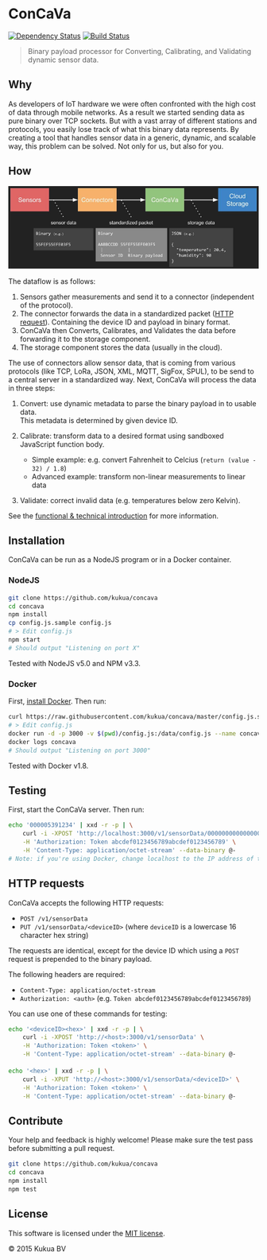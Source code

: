 # ConCaVa

[![Dependency Status](https://david-dm.org/kukua/concava.svg)](https://david-dm.org/kukua)
[![Build Status](https://travis-ci.org/kukua/concava.svg?branch=master)](https://travis-ci.org/kukua/concava)

> Binary payload processor for Converting, Calibrating, and Validating dynamic sensor data.

## Why

As developers of IoT hardware we were often confronted with the high cost of data through mobile networks. As a result we started sending data as pure binary over TCP sockets. But with a vast array of different stations and protocols, you easily lose track of what this binary data represents. By creating a tool that handles sensor data in a generic, dynamic, and scalable way, this problem can be solved. Not only for us, but also for you.

## How

![Dataflow](https://raw.githubusercontent.com/kukua/concava/master/doc/dataflow.jpg)

The dataflow is as follows:

1. Sensors gather measurements and send it to a connector (independent of the protocol).
2. The connector forwards the data in a standardized packet ([HTTP request](#user-content-http-requests)). Containing the device ID and payload in binary format.
3. ConCaVa then Converts, Calibrates, and Validates the data before forwarding it to the storage component.
4. The storage component stores the data (usually in the cloud).

The use of connectors allow sensor data, that is coming from various protocols (like TCP, LoRa, JSON, XML, MQTT, SigFox, SPUL), to be send to a central server in a standardized way. Next, ConCaVa will process the data in three steps:

1. Convert: use dynamic metadata to parse the binary payload in to usable data.  
	This metadata is determined by given device ID.
2. Calibrate: transform data to a desired format using sandboxed JavaScript function body.

	- Simple example: e.g. convert Fahrenheit to Celcius (`return (value - 32) / 1.8`)
	- Advanced example: transform non-linear measurements to linear data

3. Validate: correct invalid data (e.g. temperatures below zero Kelvin).

See the [functional & technical introduction](https://rawgit.com/kukua/concava-intro/master/index.html) for more information.

## Installation

ConCaVa can be run as a NodeJS program or in a Docker container.

### NodeJS

```bash
git clone https://github.com/kukua/concava
cd concava
npm install
cp config.js.sample config.js
# > Edit config.js
npm start
# Should output "Listening on port X"
```

Tested with NodeJS v5.0 and NPM v3.3.

### Docker

First, [install Docker](http://docs.docker.com/engine/installation/). Then run:

```bash
curl https://raw.githubusercontent.com/kukua/concava/master/config.js.sample > config.js
# > Edit config.js
docker run -d -p 3000 -v $(pwd)/config.js:/data/config.js --name concava kukuadev/concava
docker logs concava
# Should output "Listening on port 3000"
```

Tested with Docker v1.8.

## Testing

First, start the ConCaVa server. Then run:

```bash
echo '000005391234' | xxd -r -p | \
	curl -i -XPOST 'http://localhost:3000/v1/sensorData/0000000000000001' \
	-H 'Authorization: Token abcdef0123456789abcdef0123456789' \
	-H 'Content-Type: application/octet-stream' --data-binary @-
# Note: if you're using Docker, change localhost to the IP address of the container
```

## HTTP requests

ConCaVa accepts the following HTTP requests:

- `POST /v1/sensorData`
- `PUT /v1/sensorData/<deviceID>` (where `deviceID` is a lowercase 16 character hex string)

The requests are identical, except for the device ID which using a `POST` request is prepended to the binary payload.

The following headers are required:

- `Content-Type: application/octet-stream`
- `Authorization: <auth>` (e.g. `Token abcdef0123456789abcdef0123456789`)

You can use one of these commands for testing:

```bash
echo '<deviceID><hex>' | xxd -r -p | \
	curl -i -XPOST 'http://<host>:3000/v1/sensorData' \
	-H 'Authorization: Token <token>' \
	-H 'Content-Type: application/octet-stream' --data-binary @-

echo '<hex>' | xxd -r -p | \
	curl -i -XPUT 'http://<host>:3000/v1/sensorData/<deviceID>' \
	-H 'Authorization: Token <token>' \
	-H 'Content-Type: application/octet-stream' --data-binary @-
```

## Contribute

Your help and feedback is highly welcome! Please make sure the test pass before submitting a pull request.

```bash
git clone https://github.com/kukua/concava
cd concava
npm install
npm test
```

## License

This software is licensed under the [MIT license](https://github.com/kukua/concava/blob/master/LICENSE).

© 2015 Kukua BV
